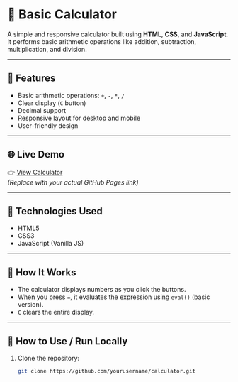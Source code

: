 # 🔢 Basic Calculator

A simple and responsive calculator built using **HTML**, **CSS**, and **JavaScript**. It performs basic arithmetic operations like addition, subtraction, multiplication, and division.

---

## 📌 Features

- Basic arithmetic operations: `+`, `-`, `*`, `/`
- Clear display (`C` button)
- Decimal support
- Responsive layout for desktop and mobile
- User-friendly design

---

## 🌐 Live Demo

👉 [View Calculator](https://github.com/Dinesh123svr/)  
*(Replace with your actual GitHub Pages link)*

---

## 🚀 Technologies Used

- HTML5
- CSS3
- JavaScript (Vanilla JS)

---

## 🧠 How It Works

- The calculator displays numbers as you click the buttons.
- When you press `=`, it evaluates the expression using `eval()` (basic version).
- `C` clears the entire display.

---

## 📂 How to Use / Run Locally

1. Clone the repository:
   ```bash
   git clone https://github.com/yourusername/calculator.git
